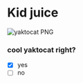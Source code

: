 # Kid juice
![yaktocat PNG](https://octodex.github.com/images/yaktocat.png)

### cool yaktocat right?

- [x] yes
- [ ] no
